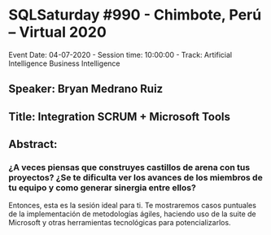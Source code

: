# SQLSaturday #990 - Chimbote, Perú – Virtual 2020
Event Date: 04-07-2020 - Session time: 10:00:00 - Track: Artificial Intelligence  Business Intelligence
## Speaker: Bryan Medrano Ruiz
## Title: Integration SCRUM + Microsoft Tools
## Abstract:
### ¿A veces piensas que construyes castillos de arena con tus proyectos? ¿Se te dificulta ver los avances de los miembros de tu equipo y como generar sinergia entre ellos?

Entonces, esta es la sesión ideal para ti. Te mostraremos casos puntuales de la implementación de  metodologías ágiles, haciendo uso de la suite de Microsoft y otras herramientas  tecnológicas para  potencializarlos.

